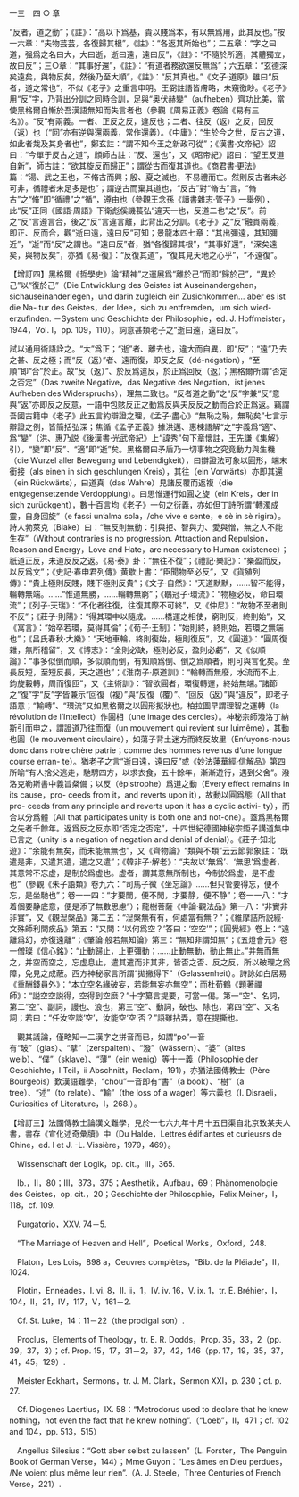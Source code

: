 一三　四 ○ 章

“反者，道之動”；《註》：“高以下爲基，貴以賤爲本，有以無爲用，此其反也。”按一六章：“夫物芸芸，各復歸其根”，《註》：“各返其所始也”；二五章：“字之曰道，强爲之名曰大，大曰逝，逝曰遠，遠曰反”，《註》：“不隨於所適，其體獨立，故曰反”；三○章：“其事好還”，《註》：“有道者務欲還反無爲”；六五章：“玄德深矣遠矣，與物反矣，然後乃至大順”，《註》：“反其真也。”《文子·道原》雖曰“反者，道之常也”，不似《老子》之重言申明。王弼註語皆膚略，未窺徼眇。《老子》用“反”字，乃背出分訓之同時合訓，足與“奥伏赫變”（aufheben）齊功比美，當使黑格爾自慚於吾漢語無知而失言者也（參觀《周易正義》卷論《易有三名》）。“反”有兩義。一者、正反之反，違反也；二者、往反（返）之反，回反（返）也（“回”亦有逆與還兩義，常作還義）。《中庸》：“生於今之世，反古之道，如此者烖及其身者也”，鄭玄註：“謂不知今王之新政可從”；《漢書·文帝紀》詔曰：“今單于反古之道”，顔師古註：“反、還也”，又《昭帝紀》詔曰：“望王反道自新”，師古註：“欲其旋反而歸正”；謂從古而復其道也。《商君書·更法》篇：“湯、武之王也，不脩古而興；殷、夏之滅也，不易禮而亡。然則反古者未必可非，循禮者未足多是也”；謂逆古而棄其道也，“反古”對“脩古”言，“脩古”之“脩”即“循禮”之“循”，遵由也（參觀王念孫《讀書雜志·管子》一舉例），此“反”正同《國語·周語》下衛彪傒譏萇弘“違天一也，反道二也”之“反”。前之“反”言遵言合，後之“反”言違言離，此背出之分訓。《老子》之“反”融貫兩義，即正、反而合，觀“逝曰遠，遠曰反”可知；景龍本四七章：“其出彌遠，其知彌近”，“逝”而“反”之謂也。“遠曰反”者，猶“各復歸其根”，“其事好還”，“深矣遠矣，與物反矣”，亦猶《易·復》：“反復其道”，“復其見天地之心乎”，“不遠復”。

【增訂四】黑格爾《哲學史》論“精神”之運展爲“離於己”而即“歸於己”，“異於己”以“復於己”（Die Entwicklung des Geistes ist Auseinandergehen，sichauseinanderlegen，und darin zugleich ein Zusichkommen... aber es ist die Na-
tur des Geistes，der Idee，sich zu entfremden，um sich wied-
erzufinden. －System und Geschichte der Philosophie，ed. J. Hoffmeister，1944，Vol. I，pp. 109，110）。詞意甚類老子之“逝曰遠，遠曰反”。

試以通用術語詮之。“大”爲正；“逝”者、離去也，違大而自異，即“反”；“遠”乃去之甚、反之極；而“反（返）”者、遠而復，即反之反（dé-négation），“至順”即“合”於正。故“反（返）”、於反爲違反，於正爲回反（返）；黑格爾所謂“否定之否定”（Das zweite Negative，das Negative des Negation，ist jenes Aufheben des Widerspruchs），理無二致也。“反者道之動”之“反”字兼“反”意與“返”亦即反之反意，一語中包賅反正之動爲反與夫反反之動而合於正爲返。竊謂吾國古籍中《老子》此五言約辯證之理，《孟子·盡心》“無恥之恥，無恥矣”七言示辯證之例，皆簡括弘深；焦循《孟子正義》據洪邁、惠棟語解“之”字義爲“適”、爲“變”（洪、惠乃説《後漢書·光武帝紀》上“諱秀”句下章懷註，王先謙《集解》引），“變”即“反”、“適”即“逝”矣。黑格爾曰矛盾乃一切事物之究竟動力與生機（die Wurzel aller Bewegung und Lebendigkeit），曰辯證法可象以圓形，端末銜接（als einen in sich geschlungen Kreis），其往（ein Vorwärts）亦即其還（ein Rückwärts），曰道真（das Wahre）見諸反覆而返複（die entgegensetzende Verdopplung）。曰思惟運行如圓之旋（ein Kreis，der in sich zurückgeht），數十百言均《老子》一句之衍義，亦如但丁詩所謂“轉濁成靈，自身回旋”（e fassi un’alma sola，/che vive e sente，e sè in sè rigira）。詩人勃萊克（Blake）曰：“無反則無動：引與拒、智與力、愛與憎，無之人不能生存”（Without contraries is no progression. Attraction and Repulsion，Reason and Energy，Love and Hate，are necessary to Human existence）；祇道正反，未道反反之返。《易·泰》卦：“無往不復”；《禮記·樂記》：“樂盈而反，以反爲文”；《史記·春申君列傳》黄歇上書：“臣聞物至必反”，又《貨殖列傳》：“貴上極則反賤，賤下極則反貴”；《文子·自然》：“天道默默，……智不能得，輪轉無端。……“惟道無勝，……輪轉無窮”；《鶡冠子·環流》：“物極必反，命曰環流”；《列子·天瑞》：“不化者往復，往復其際不可終”，又《仲尼》：“故物不至者則不反”；《莊子·則陽》：“得其環中以隨成。……橋運之相使，窮則反，終則始”，又《寓言》：“始卒若環，莫得其倫”；《荀子·王制》：“始則終，終則始，若環之無端也”；《吕氏春秋·大樂》：“天地車輪，終則復始，極則復反”，又《圓道》：“圓周復雜，無所稽留”，又《博志》：“全則必缺，極則必反，盈則必虧”，又《似順論》：“事多似倒而順，多似順而倒，有知順爲倒、倒之爲順者，則可與言化矣。至長反短，至短反長，天之道也”；《淮南子·原道訓》：“輪轉而無廢，水流而不止，鈞旋轂轉，周而復匝”，又《主術訓》：“智欲圓者，環復轉運，終始無端。”諸節之“復”字“反”字皆兼示“回復（複）”與“反復（覆）”、“回反（返）”與“違反”，即老子語意；“輸轉”、“環流”又如黑格爾之以圓形擬狀也。柏拉圖早謂理智之運轉（la révolution de l’Intellect）作圓相（une image des cercles）。神秘宗師潑洛丁納斯引而申之，謂證道乃往而復（un mouvement qui revient sur luimême），其動也圓（le mouvement circulaire），如蕩子背土迷方而終反故里（Enfuyons-nous donc dans notre chère patrie；comme des hommes revenus d’une longue course erran-
te）。猶老子之言“逝曰遠，遠曰反”或《妙法蓮華經·信解品》第四所喻“有人捨父逃走，馳騁四方，以求衣食，五十餘年，漸漸遊行，遇到父舍”。潑洛克勒斯書中義旨粲備；以反（épistrophe）爲道之動（Every effect remains in its cause，pro-
ceeds from it，and reverts upon it），故動以圓爲態（All that pro-
ceeds from any principle and reverts upon it has a cyclic activi-
ty），而合以分爲體（All that participates unity is both one and not-one）。蓋爲黑格爾之先者千餘年。返爲反之反亦即“否定之否定”，十四世紀德國神秘宗鉅子講道集中已言之（unity is a negation of negation and denial of denial）。《莊子·知北遊》：“余能有無矣，而未能無無也”，又《齊物論》“類與不類”云云節郭象註：“既遣是非，又遣其遣，遣之又遣”；《韓非子·解老》：“夫故以‘無爲’、‘無思’爲虚者，其意常不忘虚，是制於爲虚也。虚者，謂其意無所制也，今制於爲虚，是不虚也”（參觀《朱子語類》卷九六：“司馬子微《坐忘論》……但只管要得忘，便不忘，是坐馳也”；卷一一四：“才要閒，便不閒，才要静，便不静”；卷一一八：“才着個要静底意，便是添了無數思慮”）；龍樹菩薩《中論·觀法品》第一八：“非實非非實”，又《觀湼槃品》第二五：“湼槃無有有，何處當有無？”；《維摩詰所説經·文殊師利問疾品》第五：“又問：‘以何爲空？’答曰：‘空空’”；《圓覺經》卷上：“遠離爲幻，亦復遠離”；《肇論·般若無知論》第三：“無知非謂知無”；《五燈會元》卷一僧璨《信心銘》：“止動歸止，止更彌動；……止動無動，動止無止。”并無而無之，并空而空之，忘虚息止，遣其遣而非其非，皆否之否、反之反，所以破理之爲障，免見之成蔽。西方神秘家言所謂“拋撇得下”（Gelassenheit）。詩詠如白居易《重酬錢員外》：“本立空名緣破妄，若能無妄亦無空”；而杜荀鶴《題著禪師》：“説空空説得，空得到空麽？”十字纂言提要，可當一偈。第一“空”、名詞，第二“空”、副詞，謾也、浪也，第三“空”、動詞，破也、除也，第四“空”、又名詞；若曰：“任汝空談‘空’，汝能空‘空’否？”語雖拈弄，意在提撕也。











　觀其議論，僅略知一二漢字之拼音而已，如謂“po”一音有“玻”（glas）、“擘”（zerspalten）、“潑”（wässern）、“婆”（altes weib）、“僕”（sklave）、“薄”（ein wenig）等十一義（Philosophie der Geschichte，I Teil，ii Abschnitt，Reclam，191），亦猶法國傳教士（Père Bourgeois）歎漢語難學，“chou”一音即有“書”（a book）、“樹”（a tree）、“述”（to relate）、“輸”（the loss of a wager）等六義也（I. Disraeli，Curiosities of Literature，I，268.）。

【增訂三】法國傳教士論漢文難學，見於一七六九年十月十五日渠自北京致某夫人書，書存《宣化述奇彙牘》中（Du Halde，Lettres édifiantes et curieusrs de Chine，ed. I et J. -L. Vissière，1979，469）。

　Wissenschaft der Logik，op. cit.，III，365.

　Ib.，II，80；III，373，375；Aesthetik，Aufbau，69；Phänomenologie des Geistes，op. cit.，20；Geschichte der Philosophie，Felix Meiner，I，118，cf. 109.

　Purgatorio，XXV. 74－5.

　“The Marriage of Heaven and Hell”，Poetical Works，Oxford，248.

　Platon，Les Lois，898 a，Oeuvres complètes，“Bib. de la Pléiade”，II，1024.

　Plotin，Ennéades，I. vi. 8，II. ii，1，IV. iv. 16，V. ix. 1，tr. É. Bréhier，I，104，II，21，IV，117，V，161－2.

　Cf. St. Luke，14：11－22（the prodigal son）.

　Proclus，Elements of Theology，tr. E. R. Dodds，Prop. 35，33，2（pp. 39，37，3）；cf. Prop. 15，17，31－2，37，42，146（pp. 17，19，35，37，41，45，129）.

　Meister Eckhart，Sermons，tr. J. M. Clark，Sermon XXI，p. 230；cf. p. 27.

　Cf. Diogenes Laertius，IX. 58：“Metrodorus used to declare that he knew nothing，not even the fact that he knew nothing”.（“Loeb”，II，471；cf. 102 and 104，pp. 513，515）

　Angellus Silesius：“Gott aber selbst zu lassen”（L. Forster，The Penguin Book of German Verse，144）；Mme Guyon：“Les âmes en Dieu perdues， /Ne voient plus même leur rien”.（A. J. Steele，Three Centuries of French Verse，221）.